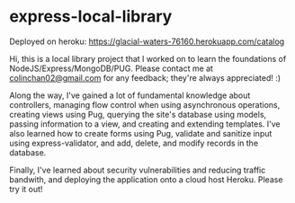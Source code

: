 # express-local-library

Deployed on heroku: https://glacial-waters-76160.herokuapp.com/catalog

Hi, this is a local library project that I worked on to learn the foundations of NodeJS/Express/MongoDB/PUG. Please contact me at colinchan02@gmail.com for any feedback; they're always appreciated! :)

Along the way, I've gained a lot of fundamental knowledge about controllers, managing flow control when using asynchronous operations, creating views using Pug, querying the site's database using models, passing information to a view, and creating and extending templates. I've also learned how to create forms using Pug, validate and sanitize input using express-validator, and add, delete, and modify records in the database.

Finally, I've learned about security vulnerabilities and reducing traffic bandwith, and deploying the application onto a cloud host Heroku. Please try it out!
